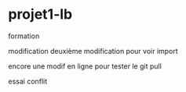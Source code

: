 # projet1-lb
formation

modification
deuxième modification pour voir import


encore une modif en ligne pour tester le git pull

essai conflit

